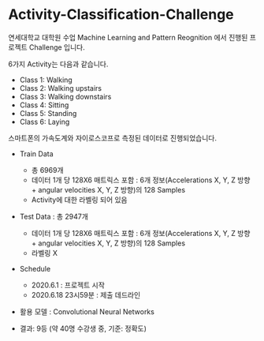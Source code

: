 # Activity-Classification-Challenge

연세대학교 대학원 수업 Machine Learning and Pattern Reognition 에서 진행된 프로젝트 Challenge 입니다.

6가지 Activity는 다음과 같습니다.

- Class 1: Walking
- Class 2: Walking upstairs
- Class 3: Walking downstairs
- Class 4: Sitting
- Class 5: Standing
- Class 6: Laying

스마트폰의 가속도계와 자이로스코프로 측정된 데이터로 진행되었습니다.

* Train Data 
  - 총 6969개 
  - 데이터 1개 당 128X6 매트릭스 포함 : 6개 정보(Accelerations X, Y, Z 방향 + angular velocities X, Y, Z 방향)의 128 Samples
  - Activity에 대한 라벨링 되어 있음
  
* Test Data : 총 2947개
  - 데이터 1개 당 128X6 매트릭스 포함 : 6개 정보(Accelerations X, Y, Z 방향 + angular velocities X, Y, Z 방향)의 128 Samples
  - 라벨링 X

* Schedule
  - 2020.6.1 : 프로젝트 시작
  - 2020.6.18 23시59분 : 제출 데드라인

* 활용 모델 : Convolutional Neural Networks

* 결과: 9등 (약 40명 수강생 중, 기준: 정확도) 


